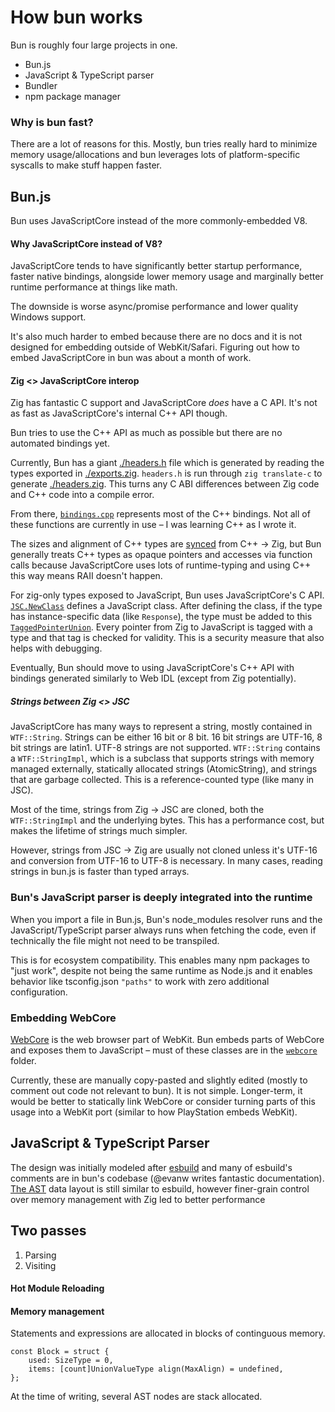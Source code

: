 # How bun works

Bun is roughly four large projects in one.

- Bun.js
- JavaScript & TypeScript parser
- Bundler
- npm package manager

### Why is bun fast?

There are a lot of reasons for this. Mostly, bun tries really hard to minimize memory usage/allocations and bun leverages lots of platform-specific syscalls to make stuff happen faster.

## Bun.js

Bun uses JavaScriptCore instead of the more commonly-embedded V8.

#### Why JavaScriptCore instead of V8?

JavaScriptCore tends to have significantly better startup performance, faster native bindings, alongside lower memory usage and marginally better runtime performance at things like math.

The downside is worse async/promise performance and lower quality Windows support.

It's also much harder to embed because there are no docs and it is not designed for embedding outside of WebKit/Safari. Figuring out how to embed JavaScriptCore in bun was about a month of work.

#### Zig <> JavaScriptCore interop

Zig has fantastic C support and JavaScriptCore _does_ have a C API. It's not as fast as JavaScriptCore's internal C++ API though.

Bun tries to use the C++ API as much as possible but there are no automated bindings yet.

Currently, Bun has a giant [./headers.h](./src/javascript/jsc/bindings/headers.h) file which is generated by reading the types exported in [./exports.zig](./src/javascript/jsc/bindings/exports.zig). `headers.h` is run through `zig translate-c` to generate [./headers.zig](./src/javascript/jsc/bindings/headers.zig). This turns any C ABI differences between Zig code and C++ code into a compile error.

From there, [`bindings.cpp`](./src/javascript/jsc/bindings/bindings.cpp) represents most of the C++ bindings. Not all of these functions are currently in use – I was learning C++ as I wrote it.

The sizes and alignment of C++ types are [synced](./src/javascript/jsc/bindings/sizes.zig) from C++ -> Zig, but Bun generally treats C++ types as opaque pointers and accesses via function calls because JavaScriptCore uses lots of runtime-typing and using C++ this way means RAII doesn't happen.

For zig-only types exposed to JavaScript, Bun uses JavaScriptCore's C API. [`JSC.NewClass`](https://github.com/Jarred-Sumner/bun/blob/89ca887ea0c0c673f1c1c22cb5913f09435feeb6/src/javascript/jsc/base.zig#L878) defines a JavaScript class. After defining the class, if the type has instance-specific data (like `Response`), the type must be added to this [`TaggedPointerUnion`](https://github.com/Jarred-Sumner/bun/blob/89ca887ea0c0c673f1c1c22cb5913f09435feeb6/src/javascript/jsc/base.zig#L2572). Every pointer from Zig to JavaScript is tagged with a type and that tag is checked for validity. This is a security measure that also helps with debugging.

Eventually, Bun should move to using JavaScriptCore's C++ API with bindings generated similarly to Web IDL (except from Zig potentially).

##### Strings between Zig <> JSC

JavaScriptCore has many ways to represent a string, mostly contained in `WTF::String`. Strings can be either 16 bit or 8 bit. 16 bit strings are UTF-16, 8 bit strings are latin1. UTF-8 strings are not supported. `WTF::String` contains a `WTF::StringImpl`, which is a subclass that supports strings with memory managed externally, statically allocated strings (AtomicString), and strings that are garbage collected. This is a reference-counted type (like many in JSC).

Most of the time, strings from Zig -> JSC are cloned, both the `WTF::StringImpl` and the underlying bytes. This has a performance cost, but makes the lifetime of strings much simpler.

However, strings from JSC -> Zig are usually not cloned unless it's UTF-16 and conversion from UTF-16 to UTF-8 is necessary. In many cases, reading strings in bun.js is faster than typed arrays.

### Bun's JavaScript parser is deeply integrated into the runtime

When you import a file in Bun.js, Bun's node_modules resolver runs and the JavaScript/TypeScript parser always runs when fetching the code, even if technically the file might not need to be transpiled.

This is for ecosystem compatibility. This enables many npm packages to "just work", despite not being the same runtime as Node.js and it enables behavior like tsconfig.json `"paths"` to work with zero additional configuration.

### Embedding WebCore

[WebCore](https://github.com/WebKit/webkit/tree/main/Source/WebCore) is the web browser part of WebKit. Bun embeds parts of WebCore and exposes them to JavaScript – must of these classes are in the [`webcore`](./src/javascript/jsc/bindings/webcore/) folder.

Currently, these are manually copy-pasted and slightly edited (mostly to comment out code not relevant to bun). It is not simple. Longer-term, it would be better to statically link WebCore or consider turning parts of this usage into a WebKit port (similar to how PlayStation embeds WebKit).

## JavaScript & TypeScript Parser

The design was initially modeled after [esbuild](https://github.com/evanw/esbuild/blob/main/docs/architecture.md) and many of esbuild's comments are in bun's codebase (@evanw writes fantastic documentation). [The AST](./src/js_ast.zig) data layout is still similar to esbuild, however finer-grain control over memory management with Zig led to better performance

## Two passes

1. Parsing
2. Visiting

#### Hot Module Reloading

#### Memory management

Statements and expressions are allocated in blocks of continguous memory.

```zig
const Block = struct {
    used: SizeType = 0,
    items: [count]UnionValueType align(MaxAlign) = undefined,
};
```

At the time of writing, several AST nodes are stack allocated.
